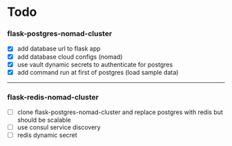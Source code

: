 # Todo

### flask-postgres-nomad-cluster

- [x] add database url to flask app
- [x] add database cloud configs (nomad)
- [x] use vault dynamic secrets to authenticate for postgres
- [x] add command run at first of postgres (load sample data)

---

### flask-redis-nomad-cluster

- [ ] clone flask-postgres-nomad-cluster and replace postgres with redis but should be scalable
- [ ] use consul service discovery
- [ ] redis dynamic secret